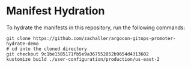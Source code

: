 # Manifest Hydration

To hydrate the manifests in this repository, run the following commands:

```shell
git clone https://github.com/zachaller/argocon-gitops-promoter-hydrate-demo
# cd into the cloned directory
git checkout 9c1be1585171fb5e9a367552852b9654d4313602
kustomize build ./user-configuration/production/us-east-2
```
